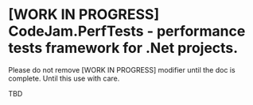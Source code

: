 # [WORK IN PROGRESS] CodeJam.PerfTests - performance tests framework for .Net projects.
Please do not remove [WORK IN PROGRESS] modifier until the doc is complete.
Until this use with care.

TBD